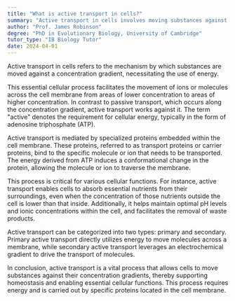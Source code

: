 ```yaml
---
title: "What is active transport in cells?"
summary: "Active transport in cells involves moving substances against a concentration gradient, necessitating energy input to facilitate the process."
author: "Prof. James Robinson"
degree: "PhD in Evolutionary Biology, University of Cambridge"
tutor_type: "IB Biology Tutor"
date: 2024-04-01
---
```


Active transport in cells refers to the mechanism by which substances are moved against a concentration gradient, necessitating the use of energy.

This essential cellular process facilitates the movement of ions or molecules across the cell membrane from areas of lower concentration to areas of higher concentration. In contrast to passive transport, which occurs along the concentration gradient, active transport works against it. The term "active" denotes the requirement for cellular energy, typically in the form of adenosine triphosphate (ATP).

Active transport is mediated by specialized proteins embedded within the cell membrane. These proteins, referred to as transport proteins or carrier proteins, bind to the specific molecule or ion that needs to be transported. The energy derived from ATP induces a conformational change in the protein, allowing the molecule or ion to traverse the membrane.

This process is critical for various cellular functions. For instance, active transport enables cells to absorb essential nutrients from their surroundings, even when the concentration of those nutrients outside the cell is lower than that inside. Additionally, it helps maintain optimal pH levels and ionic concentrations within the cell, and facilitates the removal of waste products.

Active transport can be categorized into two types: primary and secondary. Primary active transport directly utilizes energy to move molecules across a membrane, while secondary active transport leverages an electrochemical gradient to drive the transport of molecules.

In conclusion, active transport is a vital process that allows cells to move substances against their concentration gradients, thereby supporting homeostasis and enabling essential cellular functions. This process requires energy and is carried out by specific proteins located in the cell membrane.
    